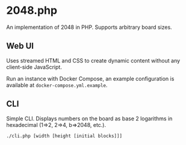 # 2048.php

An implementation of 2048 in PHP. Supports arbitrary board sizes.

## Web UI

Uses streamed HTML and CSS to create dynamic content without any client-side
JavaScript.

Run an instance with Docker Compose, an example configuration is available at
`docker-compose.yml.example`.

## CLI

Simple CLI. Displays numbers on the board as base 2 logarithms in hexadecimal
(1=>2, 2=>4, b=>2048, etc.).

    ./cli.php [width [height [initial blocks]]]
